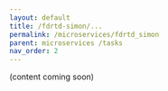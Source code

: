 ```yaml
---
layout: default
title: /fdrtd-simon/...
permalink: /microservices/fdrtd_simon
parent: microservices /tasks
nav_order: 2
---
```


(content coming soon)
